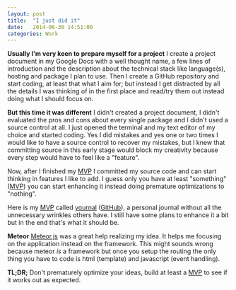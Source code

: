 ```yaml
---
layout: post
title:  "I just did it"
date:   2014-06-30 14:51:00
categories: Work
---
```

**Usually I'm very keen to prepare myself for a project**
I create a project document in my Google Docs with a well thought name, a few lines of introduction and the description about the technical stack like language(s), hosting and package I plan to use. Then I create a GitHub repository and start coding, at least that what I aim for; but instead I get distracted by all the details I was thinking of in the first place and read/try them out instead doing what I should focus on.

**But this time it was different**
I didn't created a project document, I didn't evaluated the pros and cons about every single package and I didn't used a source control at all.
I just opened the terminal and my text editor of my choice and started coding. Yes I did mistakes and yes one or two times I would like to have a source control to recover my mistakes, but I knew that committing source in this early stage would block my creativity because every step would have to feel like a "feature".

Now, after I finished my [MVP][mvp] I committed my source code and can start thinking in features I like to add. I guess only you have at least "something" ([MVP][mvp]) you can start enhancing it instead doing premature optimizations to "nothing".

Here is my [MVP][mvp] called [yournal][yournal] ([GitHub][yournal-github]), a personal journal without all the unnecessary wrinkles others have.
I still have some plans to enhance it a bit but in the end that's what it should be.

**Meteor**
[Meteor.js][meteor] was a great help realizing my idea. It helps me focusing on the application instead on the framework. This might sounds wrong because meteor *is* a framework but once you setup the routing the only thing you have to code is html (template) and javascript (event handling).

**TL;DR;**
Don't prematurely optimize your ideas, build at least a [MVP][mvp] to see if it works out as expected.

  [mvp]: http://en.wikipedia.org/wiki/Minimum_viable_product
  [meteor]: https://www.meteor.com/
  [yournal]: https://yournal.meteor.com/
  [yournal-github]: https://github.com/SeriousM/yournal
